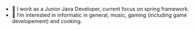 - 🌱 I work as a Junior Java Developer, current focus on spring framework.
- 👀 I’m interested in informatic in general, music, gaming (including game developement) and cooking.


<!---
MG-Koda/MG-Koda is a ✨ special ✨ repository because its `README.md` (this file) appears on your GitHub profile.
You can click the Preview link to take a look at your changes.
--->
